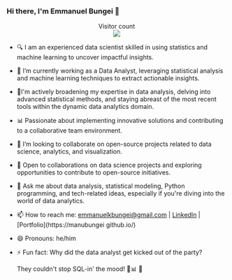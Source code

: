### Hi there, I'm Emmanuel Bungei 👋

<p align="center"> 
  Visitor count<br>
  <img src="https://profile-counter.glitch.me/emmanuelkbungei/count.svg" />
</p>

- 🔍 I am an experienced data scientist skilled in using statistics and machine learning to uncover impactful insights.
- 🔭 I’m currently working as a Data Analyst, leveraging statistical analysis and machine learning techniques to extract actionable insights.
- 🌱I'm actively broadening my expertise in data analysis, delving into advanced statistical methods, and staying abreast of the most recent tools within the dynamic data analytics domain.
- 📊 Passionate about implementing innovative solutions and contributing to a collaborative team environment.
- 👯 I’m looking to collaborate on open-source projects related to data science, analytics, and visualization.
- 🤝 Open to collaborations on data science projects and exploring opportunities to contribute to open-source initiatives.
- 💬 Ask me about data analysis, statistical modeling, Python programming, and tech-related ideas, especially if you're diving into the world of data analytics.
- 📫 How to reach me: emmanuelkbungei@gmail.com | [LinkedIn](https://www.linkedin.com/in/emmanuelbungei/) | [Portfolio](https://manubungei
github.io/)
- 😄 Pronouns: he/him
- ⚡ Fun fact: Why did the data analyst get kicked out of the party?

  They couldn't stop SQL-in' the mood! 🎉📊
🤝